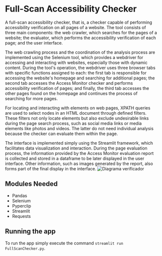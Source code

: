 # Full-Scan Accessibility Checker
A full-scan accessibility checker, that is, a checker capable of performing accessibility verification on all pages of a website. The tool consists of three main components: the web crawler, which searches for the pages of a website; the evaluator, which performs the accessibility verification of each page; and the user interface.

The web crawling process and the coordination of the analysis process are implemented using the Selenium tool, which provides a webdriver for accessing and interacting with websites, especially those with dynamic content. During the tool's operation, the webdriver uses three browser tabs with specific functions assigned to each: the first tab is responsible for accessing the website's homepage and searching for additional pages; the second tab accesses the Access Monitor checker and performs accessibility verification of pages; and finally, the third tab accesses the other pages found on the homepage and continues the process of searching for more pages.

For locating and interacting with elements on web pages, XPATH queries are used to select nodes in an HTML document through defined filters. These filters not only locate elements but also exclude undesirable links during the page search process, such as social media links or media elements like photos and videos. The latter do not need individual analysis because the checker can evaluate them within the page.

The interface is implemented simply using the Streamlit framework, which facilitates data visualization and interaction. During the page evaluation process, the information provided by the Access Monitor evaluation report is collected and stored in a dataframe to be later displayed in the user interface. Other information, such as images generated by the report, also forms part of the final display in the interface.
![Diagrama verificador](https://github.com/user-attachments/assets/67a85333-4bae-4408-a1aa-2b54747b638c)

## Modules Needed
- Pandas
- Selenium
- Pyperclip
- Streamlit
- Requests

## Running the app
To run the app simply execute the command `streamlit run FullScanChecker.py`.
